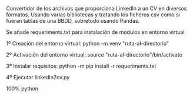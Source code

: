 Convertidor de los archivos que proporciona LinkedIn a un CV en diversos formatos.
Usando varias bibliotecas y tratando los ficheros csv como si fueran tablas de una BBDD,
sobretodo usando Pandas.

Se añade requeriments.txt para instalación de modulos en entorno virtual

1º
	Creación del entorno virtual:
		python -m venv "ruta-al-directorio"

2º	Activación del entorno virtual:
		source "ruta-al-directorio"/bin/activate

3º	Instalar requisitos:
		python -m pip install -r requeriments.txt

4º	Ejecutar linkedin2cv.py


100% python
